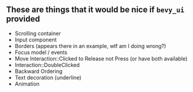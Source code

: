 ## These are things that it would be nice if `bevy_ui` provided

- Scrolling container
- Input component
- Borders (appears there in an example, wtf am I doing wrong?)
- Focus model / events
- Move Interaction::Clicked to Release not Press (or have both available)
- Interaction::DoubleClicked
- Backward Ordering
- Text decoration (underline)
- Animation
